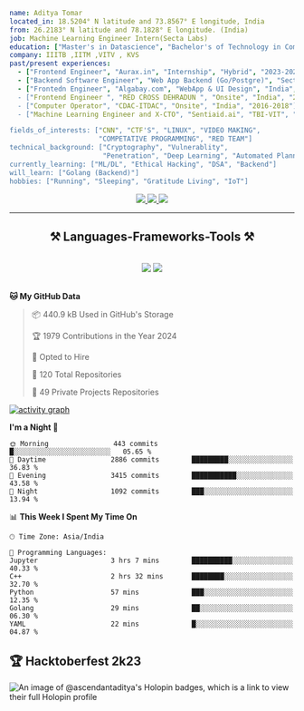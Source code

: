 

```yaml
name: Aditya Tomar
located_in: 18.5204° N latitude and 73.8567° E longitude, India
from: 26.2183° N latitude and 78.1828° E longitude. (India)
job: Machine Learning Engineer Intern(Secta Labs)
education: ["Master's in Datascience", "Bachelor's of Technology in Computer Science"]
company: IIITB ,IITM ,VITV , KVS
past/present experiences: 
  - ["Frontend Engineer", "Aurax.in", "Internship", "Hybrid", "2023-2024"]
  - ["Backend Software Engineer", "Web App Backend (Go/Postgre)", "Secta Labs", "Fully Remote", "Present"]
  - ["Frontedn Engineer", "Algabay.com", "WebApp & UI Design", "India", "2023-2024]
  - ["Frontend Engineer ", "RED CROSS DEHRADUN ", "Onsite", "India", "2018"]
  - ["Computer Operator", "CDAC-ITDAC", "Onsite", "India", "2016-2018"]
  - ["Machine Learning Engineer and X-CTO", "Sentiaid.ai", "TBI-VIT", "India", "2023-2024"]

fields_of_interests: ["CNN", "CTF'S", "LINUX", "VIDEO MAKING", 
                      "COMPETATIVE PROGRAMMING", "RED TEAM"]
technical_background: ["Cryptography", "Vulnerablity", 
                       "Penetration", "Deep Learning", "Automated Planning"]
currently_learning: ["ML/DL", "Ethical Hacking", "DSA", "Backend"]
will_learn: ["Golang (Backend)"]
hobbies: ["Running", "Sleeping", "Gratitude Living", "IoT"]
```

 </div>
 
<div align="center"> 
  <a href="mailto:adityaacodes01@gmail.com">
    <img src="https://img.shields.io/badge/Gmail-333333?style=for-the-badge&logo=gmail&logoColor=red" />
  </a>
  <a href="https://in.linkedin.com/in/webdevaditya" target="_blank">
    <img src="https://img.shields.io/badge/LinkedIn-0077B5?style=for-the-badge&logo=linkedin&logoColor=white" target="_blank" />
  </a>
  <a href="https://ascendantaditya.github.io/pfolio/" target="_blank">
     <img src="https://img.shields.io/badge/Portfolio-FF5722?style=for-the-badge&logo=todoist&logoColor=white" target="_blank" /> <!-- sqlite, safari, google-chrome are other good icon options -->
  </a>
</div>

 <hr/>
 
<h2 align="center">⚒️ Languages-Frameworks-Tools ⚒️</h2>
<br/>
<div align="center">
    <img src="https://skillicons.dev/icons?i=react,html,css,tailwind,opencv,figma,git,bash" />
    <img src="https://skillicons.dev/icons?i=python,javascript,linux,appwrite,java,mysql" /><br>
</div>

<br/>

**🐱 My GitHub Data** 

> 📦 440.9 kB Used in GitHub's Storage 
 > 
> 🏆 1979 Contributions in the Year 2024
 > 
> 💼 Opted to Hire
 > 
> 📜 120 Total Repositories 
 > 
> 🔑 49 Private Projects Repositories 
 > 

[![activity graph](https://github-readme-activity-graph.vercel.app/graph?username=ascendantaditya&theme=github-dark-dimmed&custom_title=thedvlprguy%20Activity%20Graph&hide_border=true)](https://github.com/ashutosh00710/github-readme-activity-graph)



**I'm a Night 🦉** 

```text
🌞 Morning                443 commits         █░░░░░░░░░░░░░░░░░░░░░░░░   05.65 % 
🌆 Daytime                2886 commits        █████████░░░░░░░░░░░░░░░░   36.83 % 
🌃 Evening                3415 commits        ███████████░░░░░░░░░░░░░░   43.58 % 
🌙 Night                  1092 commits        ███░░░░░░░░░░░░░░░░░░░░░░   13.94 % 
```


📊 **This Week I Spent My Time On** 

```text
🕑︎ Time Zone: Asia/India

💬 Programming Languages: 
Jupyter                  3 hrs 7 mins        ██████████░░░░░░░░░░░░░░░   40.33 % 
C++                      2 hrs 32 mins       ████████░░░░░░░░░░░░░░░░░   32.70 % 
Python                   57 mins             ███░░░░░░░░░░░░░░░░░░░░░░   12.35 % 
Golang                   29 mins             ██░░░░░░░░░░░░░░░░░░░░░░░   06.30 % 
YAML                     22 mins             █░░░░░░░░░░░░░░░░░░░░░░░░   04.87 % 

```

## 🏆 Hacktoberfest 2k23
![An image of @ascendantaditya's Holopin badges, which is a link to view their full Holopin profile](https://holopin.me/ascendantaditya)

<br/>




